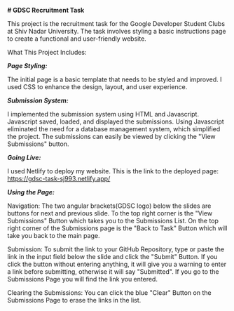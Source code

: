**# GDSC Recruitment Task**

This project is the recruitment task for the Google Developer Student Clubs at Shiv Nadar University. The task involves styling a basic instructions page to create a functional and user-friendly website.

What This Project Includes:

_**Page Styling:**_

The initial page is a basic template that needs to be styled and improved. I used CSS to enhance the design, layout, and user experience.

_**Submission System:**_

I implemented the submission system using HTML and Javascript. Javascript saved, loaded, and displayed the submissions. Using Javascript eliminated the need for a database management system, which simplified the project. The submissions can easily be viewed by clicking the "View Submissions" button.

_**Going Live:**_

I used Netlify to deploy my website. This is the link to the deployed page: https://gdsc-task-sj993.netlify.app/ 

_**Using the Page:**_

Navigation: The two angular brackets(GDSC logo) below the slides are buttons for next and previous slide. To the top right corner is the "View Submissions" Button which takes you to the Submissions List. On the top right corner of the Submissions page is the "Back to Task" Button which will take you back to the main page.

Submission: To submit the link to your GitHub Repository, type or paste the link in the input field below the slide and click the "Submit" Button. If you click the button without entering anything, it will give you a warning to enter a link before submitting, otherwise it will say "Submitted". If you go to the Submissions Page you will find the link you entered. 

Clearing the Submissions: You can click the blue "Clear" Button on the Submissions Page to erase the links in the list.
